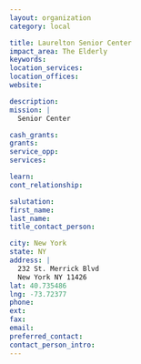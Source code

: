 ```yaml
---
layout: organization
category: local

title: Laurelton Senior Center
impact_area: The Elderly
keywords: 
location_services: 
location_offices: 
website: 

description: 
mission: |
  Senior Center

cash_grants: 
grants: 
service_opp: 
services: 

learn: 
cont_relationship: 

salutation: 
first_name: 
last_name: 
title_contact_person: 

city: New York
state: NY
address: |
  232 St. Merrick Blvd  
  New York NY 11426
lat: 40.735486
lng: -73.72377
phone: 
ext: 
fax: 
email: 
preferred_contact: 
contact_person_intro: 
---
```

